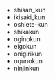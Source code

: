 * shisan_kun
* ikisaki_kun
* oshiete-kun
* shikakun
* oginokun
* eigokun
* onigirikun
* oqunokun
* ninjinkun

